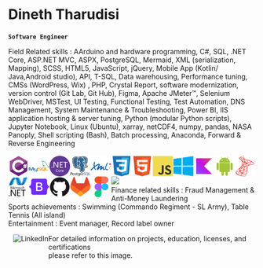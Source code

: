 #  Dineth Tharudisi

**`Software Engineer`**
 
Field Related skills : AArduino and hardware programming, C#, SQL, .NET Core, ASP.NET MVC, ASPX, PostgreSQL, Mermaid, XML (serialization, Mapping), SCSS, HTML5, JavaScript,  jQuery, Mobile App (Kotlin/ Java,Android studio), API, T-SQL, Data warehousing, Performance tuning, CMSs (WordPress, Wix) , PHP, Crystal Report, software modernization, version control (Git Lab, Git Hub), Figma, Apache JMeter™, Selenium WebDriver, MSTest, UI Testing, Functional Testing, Test Automation, DNS Management, System Maintenance & Troubleshooting, Power BI, IIS application hosting & server tuning, Python (modular Python scripts), Jupyter Notebook, Linux (Ubuntu), xarray, netCDF4, numpy, pandas, NASA Panoply, Shell scripting (Bash), Batch processing, Anaconda, Forward & Reverse Engineering 
<br><br>
<a href="https://docs.microsoft.com/en-us/dotnet/csharp/" target="_blank">
    <img align="left" src="https://raw.githubusercontent.com/devicons/devicon/master/icons/csharp/csharp-original.svg" alt="C#" height="42px"/>
</a>
<a href="https://www.w3schools.com/sql/" target="_blank">
    <img align="left" src="https://raw.githubusercontent.com/devicons/devicon/master/icons/mysql/mysql-original-wordmark.svg" alt="SQL" height="42px"/>
</a>
<a href="https://dotnet.microsoft.com/apps/aspnet" target="_blank">
    <img align="left" src="https://raw.githubusercontent.com/devicons/devicon/master/icons/dotnetcore/dotnetcore-original.svg" alt="ASP.NET MVC" height="42px"/>
</a>
<a href="https://www.postgresql.org/" target="_blank">
    <img align="left" src="https://raw.githubusercontent.com/devicons/devicon/master/icons/postgresql/postgresql-original-wordmark.svg" alt="PostgreSQL" height="42px"/>
</a>
<a href="https://www.w3schools.com/xml/" target="_blank">
    <img align="left" src="https://raw.githubusercontent.com/devicons/devicon/master/icons/xml/xml-original.svg" alt="XML" height="42px"/>
</a>
<a href="#" target="_blank">
    <img align="left" src="https://raw.githubusercontent.com/devicons/devicon/master/icons/css3/css3-original.svg" alt="UI/UX" height="42px"/>
    <img align="left" src="https://raw.githubusercontent.com/devicons/devicon/master/icons/html5/html5-original.svg" alt="HTML" height="42px"/>
    <img align="left" src="https://raw.githubusercontent.com/devicons/devicon/master/icons/javascript/javascript-original.svg" alt="JavaScript" height="42px"/>
</a> 
<a href="https://www.microsoft.com/en-us/windows" target="_blank">
    <img align="left" src="https://raw.githubusercontent.com/devicons/devicon/master/icons/windows8/windows8-original.svg" alt="Windows Apps" height="42px"/>
</a>
<a href="https://kotlinlang.org/" target="_blank">
    <img align="left" src="https://raw.githubusercontent.com/devicons/devicon/master/icons/kotlin/kotlin-original.svg" alt="Kotlin" height="42px"/>
</a>
<a href="https://developer.android.com/studio" target="_blank">
    <img align="left" src="https://raw.githubusercontent.com/devicons/devicon/master/icons/android/android-original.svg" alt="Android Studio" height="42px"/>
</a>
<a href="https://docs.microsoft.com/en-us/sql/t-sql/queries/?view=sql-server-ver15" target="_blank">
    <img align="left" src="https://raw.githubusercontent.com/devicons/devicon/master/icons/microsoftsqlserver/microsoftsqlserver-plain.svg" alt="T-SQL" height="42px"/>
</a> 
<a href="https://dotnet.microsoft.com/" target="_blank">
    <img align="left" src="https://raw.githubusercontent.com/devicons/devicon/master/icons/dot-net/dot-net-original-wordmark.svg" alt=".NET" height="42px"/>
</a>
<a href="https://getbootstrap.com/" target="_blank">
    <img align="left" src="https://raw.githubusercontent.com/devicons/devicon/master/icons/bootstrap/bootstrap-plain.svg" alt="Bootstrap" height="42px"/>
</a> 
<a href="https://github.com/" target="_blank">
    <img align="left" src="https://raw.githubusercontent.com/devicons/devicon/master/icons/github/github-original.svg" alt="GitHub" height="42px"/>
</a>
<a href="https://gitlab.com/" target="_blank">
    <img align="left" src="https://raw.githubusercontent.com/devicons/devicon/master/icons/gitlab/gitlab-original.svg" alt="GitLab" height="42px"/>
</a>
<a href="https://www.figma.com/" target="_blank">
    <img align="left" src="https://raw.githubusercontent.com/devicons/devicon/master/icons/figma/figma-original.svg" alt="Figma" height="42px"/>
</a>
<img src="https://capsule-render.vercel.app/api?type=waving&color=gradient&height=100&section=footer"/>
<br>
Finance related skills : Fraud Management & Anti-Money Laundering <br>
Sports achievements : Swimming (Commando Regiment - SL Army), Table Tennis (All island) <br>
Entertainment : Event manager, Record label owner <br>

<a href="https://www.linkedin.com/in/dineth-tharudisi" target="_blank" style="text-decoration: none; color: inherit;">
    <img align="left" src="https://upload.wikimedia.org/wikipedia/commons/0/01/LinkedIn_Logo.svg" alt="LinkedIn" height="45px" style="margin-left: 10px;"/>
</a>  For detailed information on projects, education, licenses, and certifications <br>please refer to this image.

<br>
